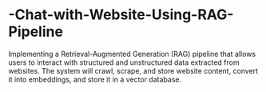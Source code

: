 # -Chat-with-Website-Using-RAG-Pipeline
Implementing a Retrieval-Augmented Generation (RAG) pipeline that allows users to interact with structured and unstructured data extracted from websites. The system will crawl, scrape, and store website content, convert it into embeddings, and store it in a vector database.
